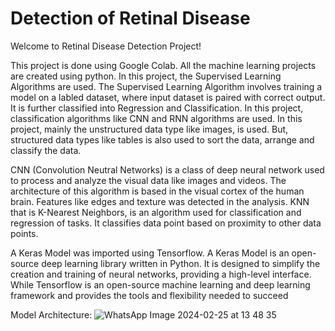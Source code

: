 # Detection of Retinal Disease
Welcome to Retinal Disease Detection Project!

This project is done using Google Colab. All the machine learning projects are created using python. In this project, the Supervised Learning Algorithms are used. The Supervised Learning Algorithm involves training a model on a labled dataset, where input dataset is paired with correct output. It is further classified into Regression and Classification. In this project, classification algorithms like CNN and RNN algorithms are used. In this project, mainly the unstructured data type like images, is used. But, structured data types like tables is also used to sort the data, arrange and classify the data.

CNN (Convolution Neutral Networks) is a class of deep neural network used to process and analyze the visual data like images and videos. The architecture of this algorithm is based in the visual cortex of the human brain. Features like edges and texture was detected in the analysis. KNN that is K-Nearest Neighbors, is an algorithm used for classification and regression of tasks. It classifies data point based on proximity to other data points.

A Keras Model was imported using Tensorflow. A Keras Model is an open-source deep learning library written in Python. It is designed to simplify the creation and training of neural networks, providing a high-level interface. 
While Tensorflow is an open-source machine learning and deep learning framework and provides the tools and flexibility needed to succeed

Model Architecture:
![WhatsApp Image 2024-02-25 at 13 48 35](https://github.com/anvitakashikar/Detection_Retinaldisease/assets/156498421/dc727e8c-9c4d-4f55-a71b-8ebe4e471895)
